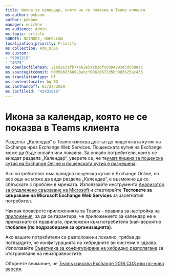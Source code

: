 ```yaml
---
title: Икона за календар, която не се показва в Teams клиента
ms.author: pebaum
author: pebaum
manager: mnirkhe
ms.audience: Admin
ms.topic: article
ROBOTS: NOINDEX, NOFOLLOW
localization_priority: Priority
ms.collection: Adm_O365
ms.custom:
- "9001219"
- "4375"
ms.openlocfilehash: 21692639fb746b2e5aab3dfc8894293d5dc890ac
ms.sourcegitcommit: b0d5b68366028abcf08610672d5bc9d3b25ac433
ms.translationtype: HT
ms.contentlocale: bg-BG
ms.lasthandoff: 03/24/2020
ms.locfileid: "42931815"
---
```

# <a name="calendar-icon-not-showing-in-teams-client"></a>Икона за календар, която не се показва в Teams клиента

Разделът „Календар“ в Teams изисква достъп до пощенската кутия на Exchange чрез Exchange Web Services. Пощенската кутия на Exchange може да бъде онлайн или локална. За онлайн потребители, които не виждат раздела „Календар“, уверете се, че те[имат лиценз за пощенска кутия на Exchange Online и пощенската кутия е разрешена](https://docs.microsoft.com/exchange/recipients-in-exchange-online/create-user-mailboxes).

Ако потребителят има валидна пощенска кутия в Exchange Online, но все още не може да види раздела „Календар“, е възможно да се сблъскате с проблем в мрежата. Използвайте инструмента [Анализатор за отдалечено свързване на Microsoft](https://testconnectivity.microsoft.com/) и стартирайте **Тестовете за свързване на Microsoft Exchange Web Services** за засегнатия потребител.

Накрая проверете приложенията за [Teams – правила за настройка на приложения](https://admin.teams.microsoft.com/policies/app-setup), за да се гарантира, че приложението за календар не е премахнато от правилата, приложени към потребителя (най-вероятно **глобален (по подразбиране за организацията)**.

Ако вашите потребители са разположени локално, трябва да потвърдите, че конфигурацията на хибридните ви системи е здрава. Използвайте [Съветника за конфигуриране на хибридно разполагане](https://docs.microsoft.com/exchange/hybrid-deployment/hybrid-agent) за отстраняване на неизправностите.

Обърнете внимание, че [Teams изисква Exchange 2016 CU3 или по-нова версия](https://docs.microsoft.com/microsoftteams/exchange-teams-interact).
